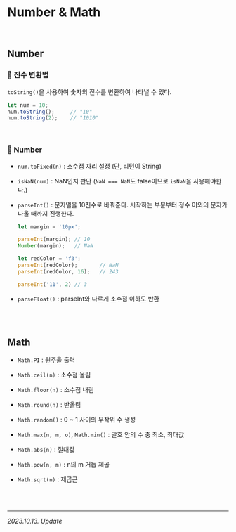 # Number & Math

<br>

## Number

### 🔸 진수 변환법

`toString()`을 사용하여 숫자의 진수를 변환하여 나타낼 수 있다.

```js
let num = 10;
num.toString();     // "10"
num.toString(2);    // "1010"
```

<br>

### 🔸 Number

- `num.toFixed(n)` : 소수점 자리 설정 (단, 리턴이 String)

- `isNaN(num)` : NaN인지 판단 (`NaN === NaN`도 false이므로 `isNaN`을 사용해야한다.)

- `parseInt()` : 문자열을 10진수로 바꿔준다. 시작하는 부분부터 정수 이외의 문자가 나올 때까지 진행한다.

  ```js
  let margin = '10px';

  parseInt(margin); // 10
  Number(margin);   // NaN

  let redColor = 'f3';
  parseInt(redColor);       // NaN
  parseInt(redColor, 16);   // 243

  parseInt('11', 2) // 3
  ```

- `parseFloat()` : parseInt와 다르게 소수점 이하도 반환

<br><br>

## Math

- `Math.PI` : 원주율 출력

- `Math.ceil(n)` : 소수점 올림

- `Math.floor(n)` : 소수점 내림

- `Math.round(n)` : 반올림

- `Math.random()` : 0 ~ 1 사이의 무작위 수 생성

- `Math.max(n, m, o)`, `Math.min()` : 괄호 안의 수 중 최소, 최대값

- `Math.abs(n)` : 절대값

- `Math.pow(n, m)` : n의 m 거듭 제곱

- `Math.sqrt(n)` : 제곱근

<br><br>

---

_2023.10.13. Update_